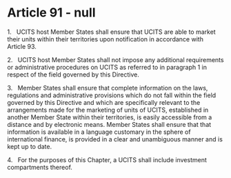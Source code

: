# Article 91 - null


1.   UCITS host Member States shall ensure that UCITS are able to market their units within their territories upon notification in accordance with Article 93.

2.   UCITS host Member States shall not impose any additional requirements or administrative procedures on UCITS as referred to in paragraph 1 in respect of the field governed by this Directive.

3.   Member States shall ensure that complete information on the laws, regulations and administrative provisions which do not fall within the field governed by this Directive and which are specifically relevant to the arrangements made for the marketing of units of UCITS, established in another Member State within their territories, is easily accessible from a distance and by electronic means. Member States shall ensure that that information is available in a language customary in the sphere of international finance, is provided in a clear and unambiguous manner and is kept up to date.

4.   For the purposes of this Chapter, a UCITS shall include investment compartments thereof.
